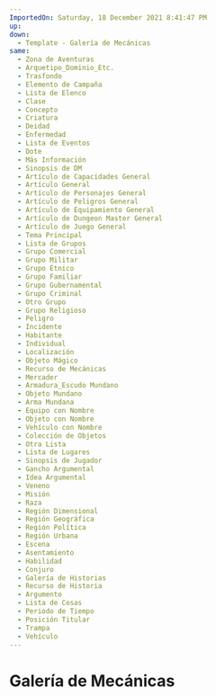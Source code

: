 ```yaml
---
ImportedOn: Saturday, 18 December 2021 8:41:47 PM
up: 
down:
  - Template - Galería de Mecánicas
same:
  - Zona de Aventuras
  - Arquetipo_Dominio_Etc.
  - Trasfondo
  - Elemento de Campaña
  - Lista de Elenco
  - Clase
  - Concepto
  - Criatura
  - Deidad
  - Enfermedad
  - Lista de Eventos
  - Dote
  - Más Información
  - Sinopsis de DM
  - Artículo de Capacidades General
  - Artículo General
  - Artículo de Personajes General
  - Artículo de Peligros General
  - Artículo de Equipamiento General
  - Artículo de Dungeon Master General
  - Artículo de Juego General
  - Tema Principal
  - Lista de Grupos
  - Grupo Comercial
  - Grupo Militar
  - Grupo Étnico
  - Grupo Familiar
  - Grupo Gubernamental
  - Grupo Criminal
  - Otro Grupo
  - Grupo Religioso
  - Peligro
  - Incidente
  - Habitante
  - Individual
  - Localización
  - Objeto Mágico
  - Recurso de Mecánicas
  - Mercader
  - Armadura_Escudo Mundano
  - Objeto Mundano
  - Arma Mundana
  - Equipo con Nombre
  - Objeto con Nombre
  - Vehículo con Nombre
  - Colección de Objetos
  - Otra Lista
  - Lista de Lugares
  - Sinopsis de Jugador
  - Gancho Argumental
  - Idea Argumental
  - Veneno
  - Misión
  - Raza
  - Región Dimensional
  - Región Geográfica
  - Región Política
  - Región Urbana
  - Escena
  - Asentamiento
  - Habilidad
  - Conjuro
  - Galería de Historias
  - Recurso de Historia
  - Argumento
  - Lista de Cosas
  - Periodo de Tiempo
  - Posición Titular
  - Trampa
  - Vehículo
---
```

# Galería de Mecánicas
